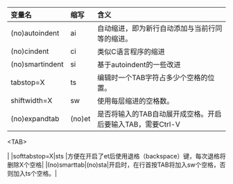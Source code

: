 |变量名|缩写|含义|
|:--------|:-----|:-----|
|(no)autoindent|ai    |自动缩进，即为新行自动添加与当前行同等的缩进。|
|(no)cindent|ci    |类似C语言程序的缩进|
|(no)smartindent|si    |基于autoindent的一些改进|
|tabstop=X|ts    |编辑时一个TAB字符占多少个空格的位置。|
|shiftwidth=X|sw    |使用每层缩进的空格数。|
|(no)expandtab|(no)et|是否将输入的TAB自动展开成空格。开启后要输入TAB，需要Ctrl-V

&lt;TAB&gt;

|
|softtabstop=X|sts   |方便在开启了et后使用退格（backspace）键，每次退格将删除X个空格|
|(no)smarttab|(no)sta|开启时，在行首按TAB将加入sw个空格，否则加入ts个空格。|